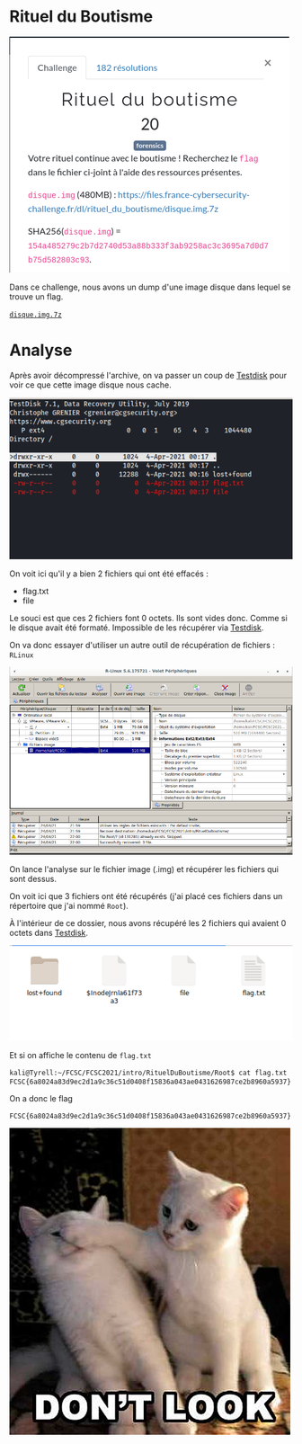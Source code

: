 # Rituel du Boutisme

![intro](assets/RituelDuBoutisme.png)

Dans ce challenge, nous avons un dump d'une image disque dans lequel se trouve un flag.

[`disque.img.7z`](ressources/disque.img.7z)

# Analyse

Après avoir décompressé l'archive, on va passer un coup de [Testdisk](https://fr.wikipedia.org/wiki/TestDisk) pour voir ce que cette image disque nous cache.

![testdisk](assets/testdisk.png)

On voit ici qu'il y a bien 2 fichiers qui ont été effacés :
- flag.txt
- file

Le souci est que ces 2 fichiers font 0 octets. Ils sont vides donc. Comme si le disque avait été formaté. Impossible de les récupérer via [Testdisk](https://fr.wikipedia.org/wiki/TestDisk).

On va donc essayer d'utiliser un autre outil de récupération de fichiers : `RLinux`

![Rlinux](assets/RLinux.png)

On lance l'analyse sur le fichier image (.img) et récupérer les fichiers qui sont dessus.

On voit ici que 3 fichiers ont été récupérés (j'ai placé ces fichiers dans un répertoire que j'ai nommé `Root`).

À l'intérieur de ce dossier, nous avons récupéré les 2 fichiers qui avaient 0 octets dans [Testdisk](https://fr.wikipedia.org/wiki/TestDisk).

![root](assets/root.png)

Et si on affiche le contenu de `flag.txt`

```shell
kali@Tyrell:~/FCSC/FCSC2021/intro/RituelDuBoutisme/Root$ cat flag.txt
FCSC{6a8024a83d9ec2d1a9c36c51d0408f15836a043ae0431626987ce2b8960a5937}
```

On a donc le flag

```
FCSC{6a8024a83d9ec2d1a9c36c51d0408f15836a043ae0431626987ce2b8960a5937}
```

![lolcat](assets/lolcat.jpeg)
